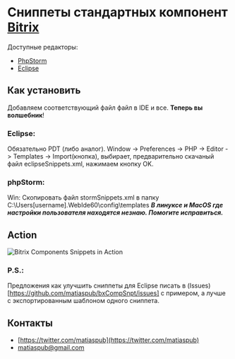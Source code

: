 # Сниппеты стандартных компонент [Bitrix](http://dev.1c-bitrix.ru/)

Доступные редакторы:
- [PhpStorm](http://www.jetbrains.com/phpstorm/)
- [Eclipse](http://www.eclipse.org/)

## Как установить
Добавляем соответствующий файл файл в IDE и все. **Теперь вы волшебник**!

### Eclipse:
Обязательно PDT (либо аналог).
Window -> Preferences -> PHP -> Editor -> Templates -> Import(кнопка), выбирает, предварительно скачаный файл eclipseSnippets.xml, нажимаем кнопку OK.


### phpStorm:
Win: Скопировать файл stormSnippets.xml в папку C:\Users\[username]\.WebIde60\config\templates
___В линуксе и MacOS где настройки пользователя находятся незнаю. Помогите исправиться.___


## Action
<img src="http://clip2net.com/clip/m31506/1369378577-clip-24kb.png" alt="Bitrix Components Snippets in Action"/>


### P.S.:
Предложения как улучшить сниппеты для Eclipse писать в (Issues)[https://github.com/matiaspub/bxCompSnpt/issues] с примером, а лучше с экспортированным шаблоном одного сниппета.

## Контакты
+ [https://twitter.com/matiaspub](https://twitter.com/matiaspub)
+ matiaspub@gmail.com